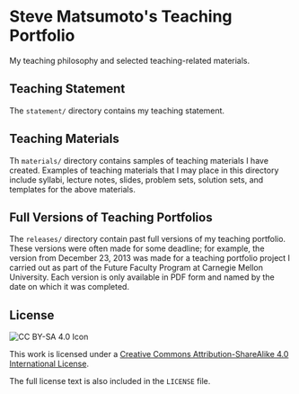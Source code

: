 # Steve Matsumoto's Teaching Portfolio

My teaching philosophy and selected teaching-related materials.

## Teaching Statement

The `statement/` directory contains my teaching statement.

## Teaching Materials

Th `materials/` directory contains samples of teaching materials I have created.
Examples of teaching materials that I may place in this directory include
syllabi, lecture notes, slides, problem sets, solution sets, and templates for
the above materials.

## Full Versions of Teaching Portfolios

The `releases/` directory contain past full versions of my teaching portfolio.
These versions were often made for some deadline; for example, the version from
December 23, 2013 was made for a teaching portfolio project I carried out as
part of the Future Faculty Program at Carnegie Mellon University. Each version
is only available in PDF form and named by the date on which it was completed.

## License

![CC BY-SA 4.0 Icon](https://i.creativecommons.org/l/by-sa/4.0/88x31.png)

This work is licensed under a [Creative Commons Attribution-ShareAlike 4.0
International License](http://creativecommons.org/licenses/by-sa/4.0/).

The full license text is also included in the `LICENSE` file.

